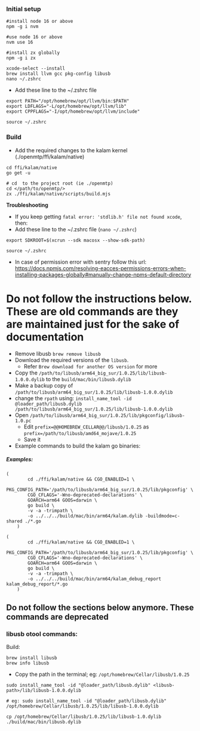 ### Initial setup
```shell
#install node 16 or above
npm -g i nvm

#use node 16 or above
nvm use 16

#install zx globally
npm -g i zx
```

```shell script
xcode-select --install
brew install llvm gcc pkg-config libusb
nano ~/.zshrc
```

- Add these line to the ~/.zshrc file

```shell
export PATH="/opt/homebrew/opt/llvm/bin:$PATH"
export LDFLAGS="-L/opt/homebrew/opt/llvm/lib"
export CPPFLAGS="-I/opt/homebrew/opt/llvm/include"
```

```shell
source ~/.zshrc
```


### Build

- Add the required changes to the kalam kernel (./openmtp/ffi/kalam/native)

```shell script
cd ffi/kalam/native
go get -u
```


```shell
# cd  to the project root (ie ./openmtp)
cd </path/to/openmtp/>
zx ./ffi/kalam/native/scripts/build.mjs
```



**Troubleshooting**

- If you keep getting `fatal error: 'stdlib.h' file not found xcode`, then:
- Add these line to the ~/.zshrc file (`nano ~/.zshrc`)

```shell
export SDKROOT=$(xcrun --sdk macosx --show-sdk-path)
```

```shell
source ~/.zshrc
```



- In case of permission error with sentry follow this url: https://docs.npmjs.com/resolving-eacces-permissions-errors-when-installing-packages-globally#manually-change-npms-default-directory


# Do not follow the instructions below. These are old commands are they are maintained just for the sake of documentation

- Remove libusb `brew remove libusb`
- Download the required versions of the `libusb`.
  - Refer `Brew download for another OS version` for more
- Copy the `/path/to/libusb/arm64_big_sur/1.0.25/lib/libusb-1.0.0.dylib` to the `build/mac/bin/libusb.dylib`
- Make a backup copy of `/path/to/libusb/arm64_big_sur/1.0.25/lib/libusb-1.0.0.dylib`
- change the `rpath` using: `install_name_tool -id @loader_path/libusb.dylib /path/to/libusb/arm64_big_sur/1.0.25/lib/libusb-1.0.0.dylib`
- Open `/path/to/libusb/arm64_big_sur/1.0.25/lib/pkgconfig/libusb-1.0.pc`
  - Edit `prefix=@@HOMEBREW_CELLAR@@/libusb/1.0.25` as `prefix=/path/to/libusb/amd64_mojave/1.0.25`
  - Save it
- Example commands to build the kalam go binaries:

##### Examples:
```shell
(
        cd ./ffi/kalam/native && CGO_ENABLED=1 \
        PKG_CONFIG_PATH='/path/to/libusb/arm64_big_sur/1.0.25/lib/pkgconfig' \
        CGO_CFLAGS='-Wno-deprecated-declarations' \
        GOARCH=arm64 GOOS=darwin \
        go build \
        -v -a -trimpath \
        -o ../../../build/mac/bin/arm64/kalam.dylib -buildmode=c-shared ./*.go
    )
```

```shell
(
        cd ./ffi/kalam/native && CGO_ENABLED=1 \
        PKG_CONFIG_PATH='/path/to/libusb/arm64_big_sur/1.0.25/lib/pkgconfig' \
        CGO_CFLAGS='-Wno-deprecated-declarations' \
        GOARCH=arm64 GOOS=darwin \
        go build \
        -v -a -trimpath \
        -o ../../../build/mac/bin/arm64/kalam_debug_report kalam_debug_report/*.go
    )
```


## Do not follow the sections below anymore. These commands are deprecated
### libusb otool commands:

Build:
```shell
brew install libusb
brew info libusb
```

- Copy the path in the terminal; eg: `/opt/homebrew/Cellar/libusb/1.0.25`

```shell script
sudo install_name_tool -id "@loader_path/libusb.dylib" <libusb-path>/lib/libusb-1.0.0.dylib

# eg: sudo install_name_tool -id "@loader_path/libusb.dylib" /opt/homebrew/Cellar/libusb/1.0.25/lib/libusb-1.0.0.dylib

cp /opt/homebrew/Cellar/libusb/1.0.25/lib/libusb-1.0.dylib  ./build/mac/bin/libusb.dylib
```
